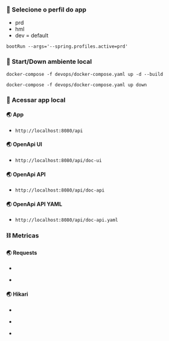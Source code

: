 ### 🚀 Selecione o perfil do app

- prd
- hml
- dev = default

```
bootRun --args='--spring.profiles.active=prd'
```

### 🚀 Start/Down ambiente local

```
docker-compose -f devops/docker-compose.yaml up -d --build
```

```
docker-compose -f devops/docker-compose.yaml up down
```

### 📌 Acessar app local

#### 🌏 App

- ```
  http://localhost:8080/api
  ```

#### 🌏 OpenApi UI

- ```
  http://localhost:8080/api/doc-ui
  ```

#### 🌏 OpenApi API

- ```
  http://localhost:8080/api/doc-api
  ```

#### 🌏 OpenApi API YAML

- ```
  http://localhost:8080/api/doc-api.yaml
  ```

### ⛓️ Metricas

#### 🌏 Requests

- ```
  ```

- ```
  ```

#### 🌏 Hikari

- ```
  ```
- ```
  ```

- ```
  ```
